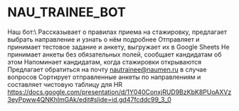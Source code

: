 # NAU_TRAINEE_BOT
Наш бот:\\
Рассказывает о правилах приема на стажировку, предлагает выбрать направление и узнать о нём подробнее
Отправляет и принимает тестовое задание и анкету, выгружает их в Google Sheets
Не принимает анкеты без обязательных полей, сообщает кандидатам об этом
Напоминает кандидатам, когда стажировки открываются
Предлагает обратиться на почту nautrainee@naumen.ru в случае вопросов
Сортирует отправленные анкеты по направлениям и составляет чистовую таблицу для HR
https://docs.google.com/presentation/d/1Y040ConxjRUD9BzKbK8PUoAXVz3eyPpww4QNKhlmGAk/edit#slide=id.gd47fcddc99_3_0
